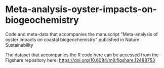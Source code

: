 # Meta-analysis-oyster-impacts-on-biogeochemistry
Code and meta-data that accompanies the manuscript "Meta-analysis of oyster impacts on coastal biogeochemistry" published in Nature Sustainability

The dataset that accompanies the R code here can be accessed from the Figshare repository here: https://doi.org/10.6084/m9.figshare.12488753
